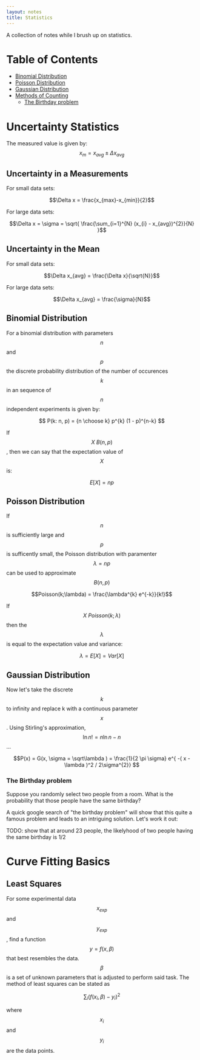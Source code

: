 ```yaml
---
layout: notes
title: Statistics 
---
```


A collection of notes while I brush up on statistics.

Table of Contents
=================

   * [Binomial Distribution](#binomial-distribution)
   * [Poisson Distribution](#poisson-distribution)
   * [Gaussian Distribution](#gaussian-distribution)
   * [Methods of Counting](#methods-of-counting)
      * [The Birthday problem](#the-birthday-problem)


# Uncertainty Statistics

The measured value is given by: $$x_{m} = x_{avg} \pm \Delta x_{avg}$$

## Uncertainty in a Measurements
For small data sets:

$$\Delta x = \frac{x_{max}-x_{min}}{2}$$

For large data sets:

$$\Delta x = \sigma = \sqrt{ \frac{\sum_{i=1}^{N} (x_{i} - x_{avg})^{2}}{N} }$$

## Uncertainty in the Mean

For small data sets:

$$\Delta x_{avg} = \frac{\Delta x}{\sqrt{N}}$$

For large data sets:

$$\Delta x_{avg} = \frac{\sigma}{N}$$

## Binomial Distribution
For a binomial distribution with parameters $$n$$ and $$p$$ the discrete probability distribution of the number of occurences $$k$$ in an sequence of $$n$$ independent experiments is given by: 

$$ P(k: n, p) = {n \choose k} p^{k} (1 - p)^{n-k} $$

If $$X ~ B(n,p)$$, then we can say that the expectation value of $$X$$ is:

$$E[X]=np$$

## Poisson Distribution
If $$n$$ is sufficiently large and $$p$$ is sufficently small, the Poisson distribution with paramenter $$\lambda = np$$ can be used to approximate $$B(n,p)$$

$$Poisson(k;\lambda) = \frac{\lambda^{k} e^{-k}}{k!}$$

If $$X ~ Poisson(k;\lambda)$$ then the $$\lambda$$ is equal to the expectation value and variance:

$$\lambda = E[X] = Var[X]$$

## Gaussian Distribution
Now let's take the discrete $$k$$ to infinity and replace k with a continuous parameter $$x$$. Using Stirling's approximation, $$\ln n! = n\ln n - n$$...

$$P(x) = G(x, \sigma = \sqrt\lambda ) = \frac{1}{2 \pi \sigma} e^{ -( x - \lambda )^2 / 2\sigma^{2}} $$


### The Birthday problem
Suppose you randomly select two people from a room. What is the probability that those people have the same birthday? 

A quick google search of "the birthday problem" will show that this quite a famous problem and leads to an intriguing  solution. Let's work it out:

TODO: show that at around 23 people, the likelyhood of two people having the same birthday is 1/2

# Curve Fitting Basics

## Least Squares 

For some experimental data $$x_{exp}$$ and $$y_{exp}$$, find a function $$y = f(x,\beta)$$ that best resembles the data. $$\beta$$ is a set of unknown parameters that is adjusted to perform said task. The method of least squares can be stated as 

$$ \sum_{i} (f(x_{i},\beta) - y_{i})^{2} $$ 

where $$x_{i}$$ and $$y_{i}$$ are the data points.
